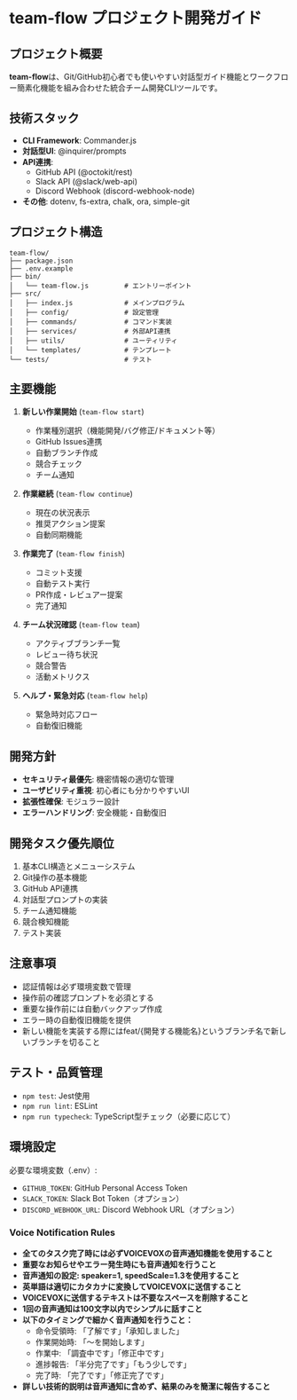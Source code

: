 # team-flow プロジェクト開発ガイド

## プロジェクト概要
**team-flow**は、Git/GitHub初心者でも使いやすい対話型ガイド機能とワークフロー簡素化機能を組み合わせた統合チーム開発CLIツールです。

## 技術スタック
- **CLI Framework**: Commander.js
- **対話型UI**: @inquirer/prompts
- **API連携**:
  - GitHub API (@octokit/rest)
  - Slack API (@slack/web-api)
  - Discord Webhook (discord-webhook-node)
- **その他**: dotenv, fs-extra, chalk, ora, simple-git

## プロジェクト構造
```
team-flow/
├── package.json
├── .env.example
├── bin/
│   └── team-flow.js         # エントリーポイント
├── src/
│   ├── index.js             # メインプログラム
│   ├── config/              # 設定管理
│   ├── commands/            # コマンド実装
│   ├── services/            # 外部API連携
│   ├── utils/               # ユーティリティ
│   └── templates/           # テンプレート
└── tests/                   # テスト
```

## 主要機能
1. **新しい作業開始** (`team-flow start`)
   - 作業種別選択（機能開発/バグ修正/ドキュメント等）
   - GitHub Issues連携
   - 自動ブランチ作成
   - 競合チェック
   - チーム通知

2. **作業継続** (`team-flow continue`)
   - 現在の状況表示
   - 推奨アクション提案
   - 自動同期機能

3. **作業完了** (`team-flow finish`)
   - コミット支援
   - 自動テスト実行
   - PR作成・レビュアー提案
   - 完了通知

4. **チーム状況確認** (`team-flow team`)
   - アクティブブランチ一覧
   - レビュー待ち状況
   - 競合警告
   - 活動メトリクス

5. **ヘルプ・緊急対応** (`team-flow help`)
   - 緊急時対応フロー
   - 自動復旧機能

## 開発方針
- **セキュリティ最優先**: 機密情報の適切な管理
- **ユーザビリティ重視**: 初心者にも分かりやすいUI
- **拡張性確保**: モジュラー設計
- **エラーハンドリング**: 安全機能・自動復旧

## 開発タスク優先順位
1. 基本CLI構造とメニューシステム
2. Git操作の基本機能
3. GitHub API連携
4. 対話型プロンプトの実装
5. チーム通知機能
6. 競合検知機能
7. テスト実装

## 注意事項
- 認証情報は必ず環境変数で管理
- 操作前の確認プロンプトを必須とする
- 重要な操作前には自動バックアップ作成
- エラー時の自動復旧機能を提供
- 新しい機能を実装する際にはfeat/{開発する機能名}というブランチ名で新しいブランチを切ること

## テスト・品質管理
- `npm test`: Jest使用
- `npm run lint`: ESLint
- `npm run typecheck`: TypeScript型チェック（必要に応じて）

## 環境設定
必要な環境変数（.env）:
- `GITHUB_TOKEN`: GitHub Personal Access Token
- `SLACK_TOKEN`: Slack Bot Token（オプション）
- `DISCORD_WEBHOOK_URL`: Discord Webhook URL（オプション）

### Voice Notification Rules

- **全てのタスク完了時には必ずVOICEVOXの音声通知機能を使用すること**
- **重要なお知らせやエラー発生時にも音声通知を行うこと**
- **音声通知の設定: speaker=1, speedScale=1.3を使用すること**
- **英単語は適切にカタカナに変換してVOICEVOXに送信すること**
- **VOICEVOXに送信するテキストは不要なスペースを削除すること**
- **1回の音声通知は100文字以内でシンプルに話すこと**
- **以下のタイミングで細かく音声通知を行うこと：**
  - 命令受領時: 「了解です」「承知しました」
  - 作業開始時: 「〜を開始します」  
  - 作業中: 「調査中です」「修正中です」
  - 進捗報告: 「半分完了です」「もう少しです」
  - 完了時: 「完了です」「修正完了です」
- **詳しい技術的説明は音声通知に含めず、結果のみを簡潔に報告すること**
